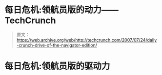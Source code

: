 # 每日危机:领航员版的动力——TechCrunch

> 原文：<https://web.archive.org/web/http://techcrunch.com/2007/07/24/daily-crunch-drive-of-the-navigator-edition/>

# 每日危机:领航员版的驱动力